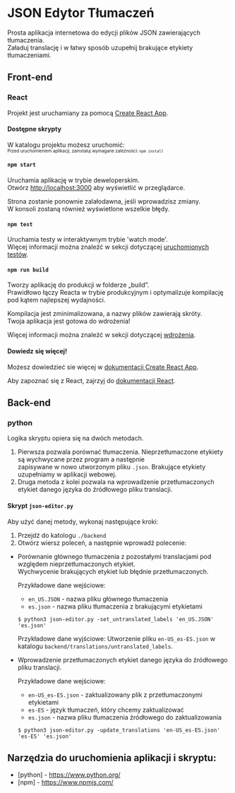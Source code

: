 # JSON Edytor Tłumaczeń

Prosta aplikacja internetowa do edycji plików JSON zawierających tłumaczenia.\
Załaduj translację i w łatwy sposób uzupełnij brakujące etykiety tłumaczeniami.

## Front-end

### React

Projekt jest uruchamiany za pomocą [Create React App](https://github.com/facebook/create-react-app).

#### Dostępne skrypty

W katalogu projektu możesz uruchomić: \
<sub><sup>Przed uruchomieniem aplikacji, zainstaluj wymagane zależności: `npm install`</sup></sub>

#### `npm start`

Uruchamia aplikację w trybie deweloperskim.\
Otwórz [http://localhost:3000](http://localhost:3000) aby wyświetlić w przeglądarce.

Strona zostanie ponownie zalałodawna, jeśli wprowadzisz zmiany.\
W konsoli zostaną również wyświetlone wszelkie błędy.

#### `npm test`

Uruchamia testy w interaktywnym trybie 'watch mode'.\
Więcej informacji można znaleźć w sekcji dotyczącej [uruchomionych testów](https://facebook.github.io/create-react-app/docs/running-tests).

#### `npm run build`

Tworzy aplikację do produkcji w folderze „build”.\
Prawidłowo łączy Reacta w trybie produkcyjnym i optymalizuje kompilację pod kątem najlepszej wydajności.

Kompilacja jest zminimalizowana, a nazwy plików zawierają skróty.\
Twoja aplikacja jest gotowa do wdrożenia!

Więcej informacji można znaleźć w sekcji dotyczącej [wdrożenia](https://facebook.github.io/create-react-app/docs/deployment).

#### Dowiedz się więcej!

Możesz dowiedzieć sie więcej w [dokumentacji Create React App](https://facebook.github.io/create-react-app/docs/getting-started).

Aby zapoznać się z React, zajrzyj do [dokumentacji React](https://reactjs.org/).

## Back-end

### python

Logika skryptu opiera się na dwóch metodach.
1. Pierwsza pozwala porównać tłumaczenia. Nieprzetłumaczone etykiety są wychwycane przez program a następnie \
zapisywane w nowo utworzonym pliku `.json`. Brakujące etykiety uzupełniamy w aplikacji webowej.
2. Druga metoda z kolei pozwala na wprowadzenie przetłumaczonych etykiet danego języka do źródłowego pliku translacji.

#### Skrypt `json-editor.py`

Aby użyć danej metody, wykonaj następujące kroki:
  1. Przejdź do katologu `./backend`
  2. Otwórz wiersz poleceń, a następnie wprowadź polecenie:
  
- Porównanie głównego tłumaczenia z pozostałymi translacjami pod względem nieprzetłumaczonych etykiet. \
  Wychwycenie brakujących etykiet lub błędnie przetłumaczonych.
    
    Przykładowe dane wejściowe: 
    - `en_US.JSON` - nazwa pliku głównego tłumaczenia
    - `es.json` - nazwa pliku tłumaczenia z brakującymi etykietami
     ```
  $ python3 json-editor.py -set_untranslated_labels 'en_US.JSON' 'es.json'
     ```
    Przykładowe dane wyjściowe: Utworzenie pliku `en-US_es-ES.json` w katalogu `backend/translations/untranslated_labels`.
    
- Wprowadzenie przetłumaczonych etykiet danego języka do źródłowego pliku translacji.
    
    Przykładowe dane wejściowe: 
    - `en-US_es-ES.json` - zaktualizowany plik z przetłumaczonymi etykietami
    - `es-ES` - język tłumaczeń, który chcemy zaktualizować
    - `es.json` - nazwa pliku tłumaczenia źródłowego do zaktualizowania
    
     ```
  $ python3 json-editor.py -update_translations 'en-US_es-ES.json' 'es-ES' 'es.json'
     ```
  
## Narzędzia do uruchomienia aplikacji i skryptu:
* [python] - https://www.python.org/
* [npm] - https://www.npmjs.com/